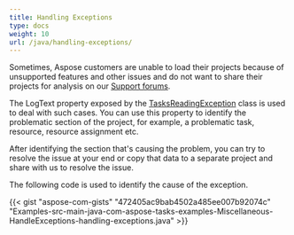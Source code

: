 ```yaml
---
title: Handling Exceptions
type: docs
weight: 10
url: /java/handling-exceptions/
---
```


Sometimes, Aspose customers are unable to load their projects because of unsupported features and other issues and do not want to share their projects for analysis on our [Support forums](https://forum.aspose.com/c/tasks/).

The LogText property exposed by the [TasksReadingException](https://apireference.aspose.com/tasks/java/com.aspose.tasks/tasksreadingexception) class is used to deal with such cases. You can use this property to identify the problematic section of the project, for example, a problematic task, resource, resource assignment etc.

After identifying the section that's causing the problem, you can try to resolve the issue at your end or copy that data to a separate project and share with us to resolve the issue.

The following code is used to identify the cause of the exception.

{{< gist "aspose-com-gists" "472405ac9bab4502a485ee007b92074c" "Examples-src-main-java-com-aspose-tasks-examples-Miscellaneous-HandleExceptions-handling-exceptions.java" >}}
